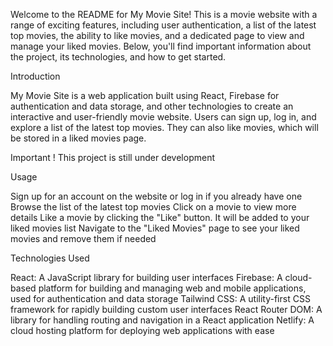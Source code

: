 Welcome to the README for My Movie Site! This is a movie website with a range of exciting features, including user authentication, a list of the latest top movies, the ability to like movies, and a dedicated page to view and manage your liked movies. Below, you'll find important information about the project, its technologies, and how to get started.

Introduction


My Movie Site is a web application built using React, Firebase for authentication and data storage, and other technologies to create an interactive and user-friendly movie website. Users can sign up, log in, and explore a list of the latest top movies. They can also like movies, which will be stored in a liked movies page.

Important ! This project is still under development


Usage


Sign up for an account on the website or log in if you already have one
Browse the list of the latest top movies
Click on a movie to view more details
Like a movie by clicking the "Like" button. It will be added to your liked movies list
Navigate to the "Liked Movies" page to see your liked movies and remove them if needed

Technologies Used

React: A JavaScript library for building user interfaces
Firebase: A cloud-based platform for building and managing web and mobile applications, used for authentication and data storage
Tailwind CSS: A utility-first CSS framework for rapidly building custom user interfaces
React Router DOM: A library for handling routing and navigation in a React application
Netlify: A cloud hosting platform for deploying web applications with ease

